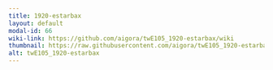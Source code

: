 ```yaml
---
title: 1920-estarbax
layout: default
modal-id: 66
wiki-link: https://github.com/aigora/twE105_1920-estarbax/wiki
thumbnail: https://raw.githubusercontent.com/aigora/twE105_1920-estarbax/master/logo.png
alt: twE105_1920-estarbax
---
```

